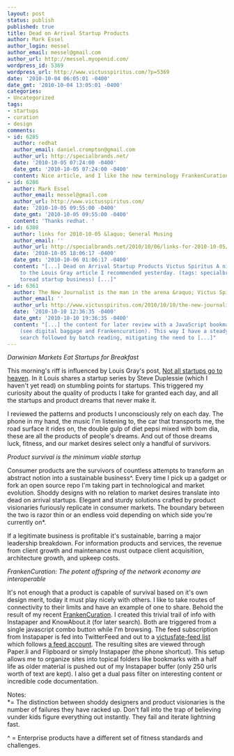 ```yaml
---
layout: post
status: publish
published: true
title: Dead on Arrival Startup Products
author: Mark Essel
author_login: messel
author_email: messel@gmail.com
author_url: http://messel.myopenid.com/
wordpress_id: 5369
wordpress_url: http://www.victusspiritus.com/?p=5369
date: '2010-10-04 06:05:01 -0400'
date_gmt: '2010-10-04 13:05:01 -0400'
categories:
- Uncategorized
tags:
- startups
- curation
- design
comments:
- id: 6285
  author: redhat
  author_email: daniel.crompton@gmail.com
  author_url: http://specialbrands.net/
  date: '2010-10-05 07:24:00 -0400'
  date_gmt: '2010-10-05 07:24:00 -0400'
  content: Nice article, and I like the new terminology FrankenCuration.
- id: 6286
  author: Mark Essel
  author_email: messel@gmail.com
  author_url: http://www.victusspiritus.com/
  date: '2010-10-05 09:55:00 -0400'
  date_gmt: '2010-10-05 09:55:00 -0400'
  content: 'Thanks redhat. '
- id: 6308
  author: links for 2010-10-05 &laquo; General Musing
  author_email: ''
  author_url: http://specialbrands.net/2010/10/06/links-for-2010-10-05/
  date: '2010-10-05 18:06:17 -0400'
  date_gmt: '2010-10-06 01:06:17 -0400'
  content: "[...] Dead on Arrival Startup Products Victus Spiritus A nice response
    to the Louis Gray article I recommended yesterday. (tags: specialbrands toblog
    toread startup business) [...]"
- id: 6361
  author: The New Journalist is the man in the arena &raquo; Victus Spiritus
  author_email: ''
  author_url: http://www.victusspiritus.com/2010/10/10/the-new-journalist-is-the-man-in-the-arena/
  date: '2010-10-10 12:36:35 -0400'
  date_gmt: '2010-10-10 19:36:35 -0400'
  content: "[...] the content for later review with a JavaScript bookmarklet and Instapaper
    (see digital baggage and Frankencuration). This way I have a steady stream of
    search followed by batch reading, mitigating the need to [...]"
---
```

<p><i>Darwinian Markets Eat Startups for Breakfast</I></p>
<p>This morning's riff is influenced by Louis Gray's post, <a href="http://blog.louisgray.com/2010/10/not-all-startups-go-to-heaven-read-why.html">Not all startups go to heaven</a>. In it Louis shares a startup series by Steve Duplessie (which I haven't yet read) on stumbling points for startups. This triggered my curiosity about the quality of products I take for granted each day, and all the startups and product dreams that never make it.</p>
<p>I reviewed the patterns and products I unconsciously rely on each day. The phone in my hand, the music I'm listening to, the car that transports me, the road surface it rides on, the double gulp of diet pepsi mixed with bom dia, these are all the products of people's dreams. And out of those dreams luck, fitness, and our market desires select only a handful of survivors. </p>
<p><i>Product survival is the minimum viable startup</I></p>
<p>Consumer products are the survivors of countless attempts to transform an abstract notion into a sustainable business^. Every time I pick up a gadget or fork an open source repo I'm taking part in technological and market evolution. Shoddy designs with no relation to market desires translate into dead on arrival startups. Elegant and sturdy solutions crafted by product visionaries furiously replicate in consumer markets. The boundary between the two is razor thin or an endless void depending on which side you're currently on*.</p>
<p>If a legitimate business is profitable it's sustainable, barring a major leadership breakdown. For information products and services, the revenue from client growth and maintenance must outpace client acquisition, architecture growth, and upkeep costs.</p>
<p><i>FrankenCuration: The potent offspring of the network economy are interoperable</I></p>
<p>It's not enough that a product is capable of survival based on it's own design merit, today it must play nicely with others. I like to take routes of connectivity to their limits and have an example of one to share. Behold the result of my recent <a href="http://www.victusspiritus.com/social-feed/">FrankenCuration</a>. I created this trivial trail of info with Instapaper and KnowAbout.it (for later search). Both are triggered from a single javascript combo button while I'm browsing. The feed subscription from Instapaper is fed into TwitterFeed and out to a <a href="http://twitter.com/victusfate/victusfate-feed">victusfate-feed list</a> which follows <a href="http://twitter.com/#!/victusfate_feed">a feed account</a>. The resulting sites are viewed through Paper.li and Flipboard or simply Instapaper (the phone shortcut). This setup allows me to organize sites into topical folders like bookmarks with a half life as older material is pushed out of my Instapaper buffer (only 250 urls worth of text are kept). I also get a dual pass filter on interesting content or incredible code documentation.</p>
<p>Notes:<br />
*= The distinction between shoddy designers and product visionaries is the number of failures they have racked up. Don't fall into the trap of believing vunder kids figure everything out instantly. They fail and iterate lightning fast.</p>
<p>^ = Enterprise products have a different set of fitness standards and challenges.</p>
